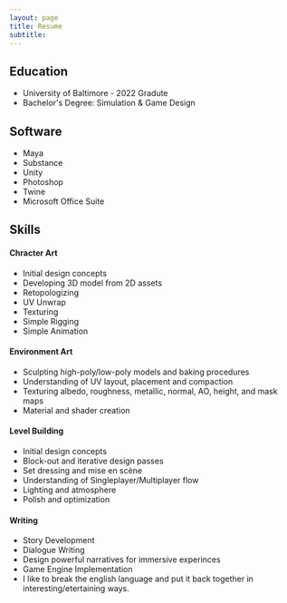 ```yaml
---
layout: page
title: Resume
subtitle:
---
```


## Education

- University of Baltimore - 2022 Gradute
- Bachelor's Degree: Simulation & Game Design

## Software

- Maya
- Substance
- Unity
- Photoshop
- Twine
- Microsoft Office Suite

## Skills

#### Chracter Art
- Initial design concepts
- Developing 3D model from 2D assets
- Retopologizing
- UV Unwrap
- Texturing
- Simple Rigging
- Simple Animation

#### Environment Art
- Sculpting high-poly/low-poly models and baking procedures
- Understanding of UV layout, placement and compaction
- Texturing albedo, roughness, metallic, normal, AO, height, and mask maps
- Material and shader creation

#### Level Building
- Initial design concepts
- Block-out and iterative design passes
- Set dressing and mise en scène
- Understanding of Singleplayer/Multiplayer flow
- Lighting and atmosphere
- Polish and optimization

#### Writing
- Story Development
- Dialogue Writing
- Design powerful narratives for immersive experinces
- Game Engine Implementation
- I like to break the english language and put it back together in interesting/etertaining ways.
